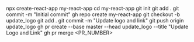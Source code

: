npx create-react-app my-react-app
cd my-react-app
git init
git add .
git commit -m "Initial commit"
gh repo create my-react-app
git checkout -b update_logo
git add .
git commit -m "Update logo and link"
git push origin update_logo
gh pr create --base master --head update_logo --title "Update Logo and Link"
gh pr merge <PR_NUMBER>


